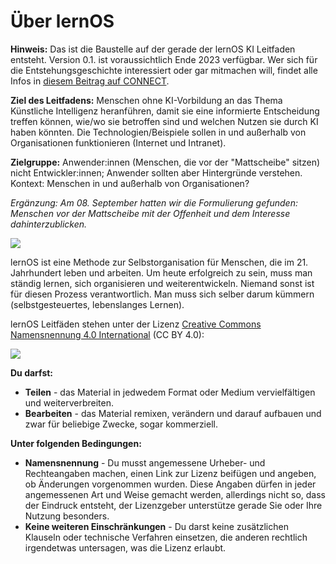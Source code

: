 # Über lernOS

**Hinweis:** Das ist die Baustelle auf der gerade der lernOS KI Leitfaden entsteht. Version 0.1. ist voraussichtlich Ende 2023 verfügbar. Wer sich für die Entstehungsgeschichte interessiert oder gar mitmachen will, findet alle Infos in [diesem Beitrag auf CONNECT](https://community.cogneon.de/t/ein-lernos-leitfaden-zu-kuenstlicher-intelligenz-in-der-praxis-von-wissensbeiter-innen/3872).

**Ziel des Leitfadens:** Menschen ohne KI-Vorbildung an das Thema Künstliche Intelligenz heranführen, damit sie eine informierte Entscheidung treffen können, wie/wo sie betroffen sind und welchen Nutzen sie durch KI haben könnten. Die Technologien/Beispiele sollen in und außerhalb von Organisationen funktionieren (Internet und Intranet).

**Zielgruppe:** Anwender:innen (Menschen, die vor der "Mattscheibe" sitzen) nicht Entwickler:innen; Anwender sollten aber Hintergründe verstehen. Kontext: Menschen in und außerhalb von Organisationen?

*Ergänzung: Am 08. September hatten wir die Formulierung gefunden: Menschen vor der Mattscheibe mit der Offenheit und dem Interesse dahinterzublicken.*

![](https://media0.giphy.com/media/wtwCGhfCd2JAHIkNyU/giphy.gif?cid=ecf05e47qyem72bet9m8hfsoyw0q1hhx5ztd7d2w1pk38jp6&ep=v1_gifs_search&rid=giphy.gif&ct=g)

lernOS ist eine Methode zur Selbstorganisation für Menschen, die im 21. Jahrhundert leben und arbeiten. Um heute erfolgreich zu sein, muss man ständig lernen, sich organisieren und weiterentwickeln. Niemand sonst ist für diesen Prozess verantwortlich. Man muss sich selber darum kümmern (selbstgesteuertes, lebenslanges Lernen).

lernOS Leitfäden stehen unter der Lizenz [Creative Commons Namensnennung 4.0 International](https://creativecommons.org/licenses/by/4.0/deed.de) (CC BY 4.0): 

![](https://i.creativecommons.org/l/by/4.0/88x31.png)

**Du darfst:**

* **Teilen** - das Material in jedwedem Format oder Medium vervielfältigen und weiterverbreiten.
* **Bearbeiten** - das Material remixen, verändern und darauf aufbauen und zwar für beliebige Zwecke, sogar kommerziell.

**Unter folgenden Bedingungen:**

- **Namensnennung** - Du musst angemessene Urheber- und Rechteangaben machen, einen Link zur Lizenz beifügen und angeben, ob Änderungen vorgenommen wurden. Diese Angaben dürfen in jeder angemessenen Art und Weise gemacht werden, allerdings nicht so, dass der Eindruck entsteht, der Lizenzgeber unterstütze gerade Sie oder Ihre Nutzung besonders.
- **Keine weiteren Einschränkungen** - Du darst keine zusätzlichen Klauseln oder technische Verfahren einsetzen, die anderen rechtlich irgendetwas untersagen, was die Lizenz erlaubt.
